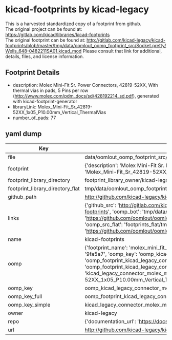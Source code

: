 # kicad-footprints by kicad-legacy  
This is a harvested standardized copy of a footprint from github.  
The original project can be found at:  
https://gitlab.com/kicad/libraries/kicad-footprints  
The original footprint can be found at:
http://gitlab.com/kicad-legacy/kicad-footprints/blob/master/tmp/data/oomlout_oomp_footprint_src/Socket.pretty/Wells_648-0482211SA01.kicad_mod
Please consult that link for additional, details, files, and license information.  
## Footprint Details
* description: Molex Mini-Fit Sr. Power Connectors, 42819-52XX, With thermal vias in pads, 5 Pins per row (http://www.molex.com/pdm_docs/sd/428192214_sd.pdf), generated with kicad-footprint-generator  
* libraryLink: Molex_Mini-Fit_Sr_42819-52XX_1x05_P10.00mm_Vertical_ThermalVias  
* number_of_pads: 77  
## yaml dump  
| Key | Value |  
| --- | --- |  
| file | data/oomlout_oomp_footprint_src/kicad-footprints/Connector_Molex.pretty/Molex_Mini-Fit_Sr_42819-52XX_1x05_P10.00mm_Vertical_ThermalVias.kicad_mod |  
| footprint | {'description': 'Molex Mini-Fit Sr. Power Connectors, 42819-52XX, With thermal vias in pads, 5 Pins per row (http://www.molex.com/pdm_docs/sd/428192214_sd.pdf), generated with kicad-footprint-generator', 'libraryLink': 'Molex_Mini-Fit_Sr_42819-52XX_1x05_P10.00mm_Vertical_ThermalVias', 'number_of_pads': 77} |  
| footprint_library_directory | footprint_library_owner/kicad-legacy_kicad-footprints |  
| footprint_library_directory_flat | tmp/data/oomlout_oomp_footprint_src/footprints_flat/kicad_legacy_connector_molex_molex_mini_fit_sr_42819_52xx_1x05_p10_00mm_vertical_thermalvias/working |  
| github_path | http://github.com/kicad-legacy/kicad-footprints/blob/master/tmp/data/oomlout_oomp_footprint_src/Connector_Molex.pretty/Molex_Mini-Fit_Sr_42819-52XX_1x05_P10.00mm_Vertical_ThermalVias.kicad_mod |  
| links | {'github_src': 'http://gitlab.com/kicad-legacy/kicad-footprints/blob/master/tmp/data/oomlout_oomp_footprint_src/Socket.pretty/Wells_648-0482211SA01.kicad_mod', 'github_src_repo': 'https://gitlab.com/kicad/libraries/kicad-footprints', 'oomp_bot': 'tmp/data/oomlout_oomp_footprint_src/footprints/kicad_legacy_connector_molex_molex_mini_fit_sr_42819_52xx_1x05_p10_00mm_vertical_thermalvias/working', 'oomp_bot_github': 'https://github.com/oomlout/oomlout_oomp_footprint_bot/tree/main/tmp/data/oomlout_oomp_footprint_src/footprints/kicad_legacy_connector_molex_molex_mini_fit_sr_42819_52xx_1x05_p10_00mm_vertical_thermalvias/working', 'oomp_src_flat': 'footprints_flat/tmp/data/oomlout_oomp_footprint_src/footprints_flat/kicad_legacy_connector_molex_molex_mini_fit_sr_42819_52xx_1x05_p10_00mm_vertical_thermalvias/working', 'oomp_src_flat_github': 'https://github.com/oomlout/oomlout_oomp_footprint_src/tree/main/tmp/data/oomlout_oomp_footprint_src/footprints_flat/kicad_legacy_connector_molex_molex_mini_fit_sr_42819_52xx_1x05_p10_00mm_vertical_thermalvias/working'} |  
| name | kicad-footprints |  
| oomp | {'footprint_name': 'molex_mini_fit_sr_42819_52xx_1x05_p10_00mm_vertical_thermalvias', 'library_name': 'connector_molex', 'md5': '9fa5a7006623a861aef99e57eb3ba4a2', 'md5_10': '9fa5a70066', 'md5_5': '9fa5a', 'md5_6': '9fa5a7', 'oomp_key': 'oomp_kicad_legacy_connector_molex_molex_mini_fit_sr_42819_52xx_1x05_p10_00mm_vertical_thermalvias', 'oomp_key_extra': 'oomp_footprint_kicad_legacy_connector_molex_molex_mini_fit_sr_42819_52xx_1x05_p10_00mm_vertical_thermalvias', 'oomp_key_full': 'oomp_footprint_kicad_legacy_connector_molex_molex_mini_fit_sr_42819_52xx_1x05_p10_00mm_vertical_thermalvias_9fa5a7', 'oomp_key_simple': 'kicad_legacy_connector_molex_molex_mini_fit_sr_42819_52xx_1x05_p10_00mm_vertical_thermalvias', 'original_filename': 'data/oomlout_oomp_footprint_src/kicad-footprints/Connector_Molex.pretty/Molex_Mini-Fit_Sr_42819-52XX_1x05_P10.00mm_Vertical_ThermalVias.kicad_mod', 'owner_name': 'kicad_legacy'} |  
| oomp_key | oomp_kicad_legacy_connector_molex_molex_mini_fit_sr_42819_52xx_1x05_p10_00mm_vertical_thermalvias |  
| oomp_key_full | oomp_footprint_kicad_legacy_connector_molex_molex_mini_fit_sr_42819_52xx_1x05_p10_00mm_vertical_thermalvias |  
| oomp_key_simple | kicad_legacy_connector_molex_molex_mini_fit_sr_42819_52xx_1x05_p10_00mm_vertical_thermalvias |  
| owner | kicad-legacy |  
| repo | {'documentation_url': 'https://docs.github.com/rest/repos/repos#get-a-repository', 'message': 'Not Found'} |  
| url | http://github.com/kicad-legacy/kicad-footprints |  

